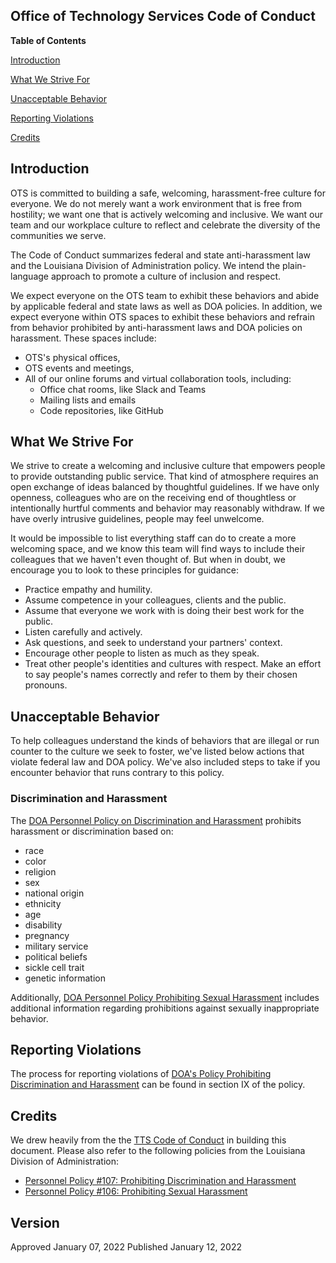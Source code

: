 ## Office of Technology Services Code of Conduct

**Table of Contents**

[Introduction](#introduction)

[What We Strive For](#what-we-strive-for)

[Unacceptable Behavior](#unacceptable-behavior)

[Reporting Violations](#reporting-violations)

[Credits](#credits)

## Introduction

OTS is committed to building a safe, welcoming, harassment-free culture for everyone. We do not merely want a work environment that is free from hostility; we want one that is actively welcoming and inclusive. We want our team and our workplace culture to reflect and celebrate the diversity of the communities we serve.

The Code of Conduct summarizes federal and state anti-harassment law and the Louisiana Division of Administration policy. We intend the plain-language approach to promote a culture of inclusion and respect.

We expect everyone on the OTS team to exhibit these behaviors and abide by applicable federal and state laws as well as DOA policies. In addition, we expect everyone within OTS spaces to exhibit these behaviors and refrain from behavior prohibited by anti-harassment laws and DOA policies on harassment. These spaces include:

- OTS&#39;s physical offices,
- OTS events and meetings,
- All of our online forums and virtual collaboration tools, including:
  - Office chat rooms, like Slack and Teams
  - Mailing lists and emails
  - Code repositories, like GitHub

## What We Strive For

We strive to create a welcoming and inclusive culture that empowers people to provide outstanding public service. That kind of atmosphere requires an open exchange of ideas balanced by thoughtful guidelines. If we have only openness, colleagues who are on the receiving end of thoughtless or intentionally hurtful comments and behavior may reasonably withdraw. If we have overly intrusive guidelines, people may feel unwelcome.

It would be impossible to list everything staff can do to create a more welcoming space, and we know this team will find ways to include their colleagues that we haven&#39;t even thought of. But when in doubt, we encourage you to look to these principles for guidance:

- Practice empathy and humility.
- Assume competence in your colleagues, clients and the public.
- Assume that everyone we work with is doing their best work for the public.
- Listen carefully and actively.
- Ask questions, and seek to understand your partners&#39; context.
- Encourage other people to listen as much as they speak.
- Treat other people&#39;s identities and cultures with respect. Make an effort to say people&#39;s names correctly and refer to them by their chosen pronouns.

## Unacceptable Behavior

To help colleagues understand the kinds of behaviors that are illegal or run counter to the culture we seek to foster, we&#39;ve listed below actions that violate federal law and DOA policy. We&#39;ve also included steps to take if you encounter behavior that runs contrary to this policy.

### Discrimination and Harassment

The [DOA Personnel Policy on Discrimination and Harassment](https://www.doa.la.gov/media/khffqty1/personnel-policy-no-107.pdf) prohibits harassment or discrimination based on:

- race
- color
- religion
- sex
- national origin
- ethnicity
- age
- disability
- pregnancy
- military service
- political beliefs
- sickle cell trait
- genetic information

Additionally, [DOA Personnel Policy Prohibiting Sexual Harassment](https://www.doa.la.gov/media/yi5nfeln/personnel-policy-no-106.pdf) includes additional information regarding prohibitions against sexually inappropriate behavior.


## Reporting Violations

The process for reporting violations of [DOA&#39;s Policy Prohibiting Discrimination and Harassment](https://www.doa.la.gov/media/khffqty1/personnel-policy-no-107.pdf) can be found in section IX of the policy.

## Credits

We drew heavily from the the [TTS Code of Conduct](https://github.com/18F/code-of-conduct/blob/master/code-of-conduct.md) in building this document. Please also refer to the following policies from the Louisiana Division of Administration:

- [Personnel Policy #107: Prohibiting Discrimination and Harassment](https://www.doa.la.gov/media/khffqty1/personnel-policy-no-107.pdf)
- [Personnel Policy #106: Prohibiting Sexual Harassment](https://www.doa.la.gov/media/yi5nfeln/personnel-policy-no-106.pdf)

## Version

Approved January 07, 2022
Published January 12, 2022

